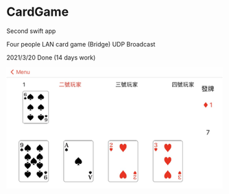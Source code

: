 # CardGame

Second swift app 

Four people LAN card game (Bridge) UDP Broadcast

2021/3/20 Done (14 days work)

![image](https://github.com/77ogc/CardGame/blob/master/S__23117845.jpg)
